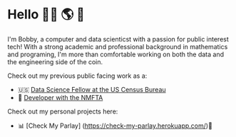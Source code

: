 # Hello 👨‍💻 🌎 👋

I'm Bobby, a computer and data scienticst with a passion for public interest tech! With a strong academic and professional background in mathematics and programing, I'm more than comfortable working on both the data and the engineering side of the coin. 

Check out my previous public facing work as a:
- 🇺🇸 [Data Science Fellow at the US Census Bureau](https://github.com/codingitforward/cdfdemoday2021/blob/main/Bobby_Wells_Katie_Harris.pdf)
- 🚸 [Developer with the NMFTA](https://github.com/hliu12/nmfta-code-for-good)

Check out my personal projects here:
- 📊 [Check My Parlay] (https://check-my-parlay.herokuapp.com/)🏀

<!---
bobbywells52/bobbywells52 is a ✨ special ✨ repository because its `README.md` (this file) appears on your GitHub profile.
You can click the Preview link to take a look at your changes.
--->

